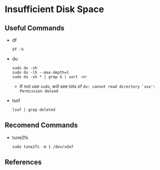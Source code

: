 # Insufficient Disk Space

## Useful Commands

* df

  ```shell
  df -h
  ```

* du

  ```shell
  sudo du -sh
  sudo du -lh --max-depth=1
  sudo du -sh * | grep G | sort -nr
  ```
  * If not use ``sudo``, will see lots of ``du: cannot read directory `xxx': Permission denied``

* lsof

  ```shell
  lsof | grep deleted
  ```

## Recomend Commands

* tune2fs

  ```shell
  sudo tune2fs -m 1 /dev/sda7
  ```

## References